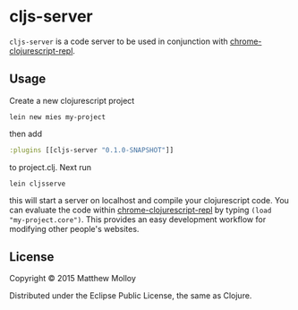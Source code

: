 # cljs-server

`cljs-server` is a code server to be used in conjunction with [chrome-clojurescript-repl](https://github.com/whamtet/chrome-clojurescript-repl).

## Usage

Create a new clojurescript project

```
lein new mies my-project
```

then add

```clojure
:plugins [[cljs-server "0.1.0-SNAPSHOT"]]
```
to project.clj.  Next run

```
lein cljsserve
```

this will start a server on localhost and compile your clojurescript code.  You can evaluate the code within [chrome-clojurescript-repl](https://github.com/whamtet/chrome-clojurescript-repl) by typing `(load "my-project.core")`.  This provides an easy development workflow for modifying other people's websites.


## License

Copyright © 2015 Matthew Molloy

Distributed under the Eclipse Public License, the same as Clojure.
